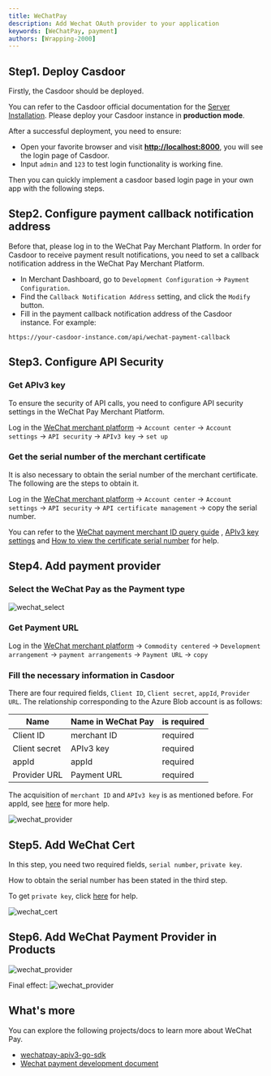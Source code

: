```yaml
---
title: WeChatPay
description: Add Wechat OAuth provider to your application
keywords: [WeChatPay, payment]
authors: [Wrapping-2000]
---
```

## Step1. Deploy Casdoor

Firstly, the Casdoor should be deployed.

You can refer to the Casdoor official documentation for the [Server Installation](/docs/basic/server-installation). Please deploy your Casdoor instance in **production mode**.

After a successful deployment, you need to ensure:

- Open your favorite browser and visit **<http://localhost:8000>**, you will see the login page of Casdoor.
- Input `admin` and `123` to test login functionality is working fine.

Then you can quickly implement a casdoor based login page in your own app with the following steps.

## Step2. Configure payment callback notification address

Before that, please log in to the WeChat Pay Merchant Platform. In order for Casdoor to receive payment result notifications, you need to set a callback notification address in the WeChat Pay Merchant Platform.

- In Merchant Dashboard, go to `Development Configuration` -> `Payment Configuration`.
- Find the `Callback Notification Address` setting, and click the `Modify` button.
- Fill in the payment callback notification address of the Casdoor instance. For example:

```url
https://your-casdoor-instance.com/api/wechat-payment-callback
```

## Step3. Configure API Security

### Get APIv3 key

To ensure the security of API calls, you need to configure API security settings in the WeChat Pay Merchant Platform.

Log in the [WeChat merchant platform](https://pay.weixin.qq.com/) -> `Account center` -> `Account settings` -> `API security` -> `APIv3 key` -> `set up`

### Get the serial number of the merchant certificate

It is also necessary to obtain the serial number of the merchant certificate. The following are the steps to obtain it.

Log in the [WeChat merchant platform](https://pay.weixin.qq.com/) -> `Account center` -> `Account settings` -> `API security` ->  `API certificate management` -> copy the serial number.

You can refer to the [WeChat payment merchant ID query guide](https://kf.qq.com/faq/200729EZ7fEj200729aumYR7.html) , [APIv3 key settings](https://kf.qq.com/faq/180830E36vyQ180830AZFZvu.html) and [How to view the certificate serial number](https://pay.weixin.qq.com/wiki/doc/apiv3/wechatpay/wechatpay7_0.shtml#part-5) for help.

## Step4. Add payment provider

### Select the WeChat Pay as the Payment type

![wechat_select](/img/providers/payment/wechat_select.png)

### Get Payment URL

Log in the [WeChat merchant platform](https://pay.weixin.qq.com/) -> `Commodity centered` -> `Development arrangement` -> `payment arrangements` -> `Payment URL` -> `copy`

### Fill the necessary information in Casdoor

There are four required fields, `Client ID`, `Client secret`, `appId`, `Provider URL`. The relationship corresponding to the Azure Blob account is as follows:

| Name          | Name in WeChat Pay |   is required |
|---------------|--------------------|  ----         |
| Client ID     | merchant ID        | required     |
| Client secret | APIv3 key          | required      |
| appId         | appId              | required      |
| Provider URL  | Payment URL        | required      |

The acquisition of `merchant ID` and `APIv3 key` is as mentioned before. For appId, see [here](https://pay.weixin.qq.com/static/pay_setting/appid_protocol.shtml) for more help.

![wechat_provider](/img/providers/payment/wechat_Provider.png)

## Step5. Add WeChat Cert

In this step, you need two required fields, `serial number`, `private key`.

How to obtain the serial number has been stated in the third step.

To get `private key`, click [here](https://pay.weixin.qq.com/wiki/doc/apiv3/wechatpay/wechatpay3_1.shtml) for help.

![wechat_cert](/img/providers/payment/wechat_cert.png)

## Step6. Add WeChat Payment Provider in Products

![wechat_provider](/img/providers/payment/wechat_products.png)

Final effect:
![wechat_provider](/img/providers/payment/wechat_result.png)

## What's more

You can explore the following projects/docs to learn more about WeChat Pay.

- [wechatpay-apiv3-go-sdk](https://github.com/wechatpay-apiv3/wechatpay-go)
- [Wechat payment development document](https://pay.weixin.qq.com/wiki/doc/api/index.html)
